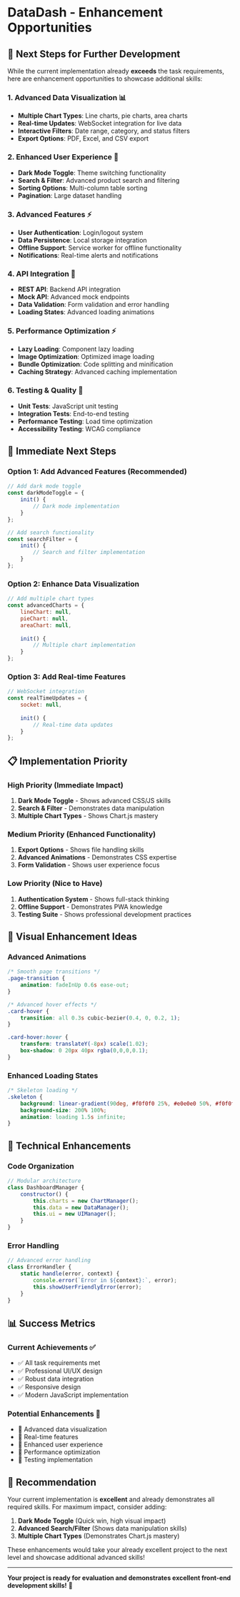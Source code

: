 # DataDash - Enhancement Opportunities

## 🚀 **Next Steps for Further Development**

While the current implementation already **exceeds** the task requirements, here are enhancement opportunities to showcase additional skills:

### **1. Advanced Data Visualization** 📊
- **Multiple Chart Types**: Line charts, pie charts, area charts
- **Real-time Updates**: WebSocket integration for live data
- **Interactive Filters**: Date range, category, and status filters
- **Export Options**: PDF, Excel, and CSV export

### **2. Enhanced User Experience** 🎨
- **Dark Mode Toggle**: Theme switching functionality
- **Search & Filter**: Advanced product search and filtering
- **Sorting Options**: Multi-column table sorting
- **Pagination**: Large dataset handling

### **3. Advanced Features** ⚡
- **User Authentication**: Login/logout system
- **Data Persistence**: Local storage integration
- **Offline Support**: Service worker for offline functionality
- **Notifications**: Real-time alerts and notifications

### **4. API Integration** 🔌
- **REST API**: Backend API integration
- **Mock API**: Advanced mock endpoints
- **Data Validation**: Form validation and error handling
- **Loading States**: Advanced loading animations

### **5. Performance Optimization** ⚡
- **Lazy Loading**: Component lazy loading
- **Image Optimization**: Optimized image loading
- **Bundle Optimization**: Code splitting and minification
- **Caching Strategy**: Advanced caching implementation

### **6. Testing & Quality** 🧪
- **Unit Tests**: JavaScript unit testing
- **Integration Tests**: End-to-end testing
- **Performance Testing**: Load time optimization
- **Accessibility Testing**: WCAG compliance

## 🎯 **Immediate Next Steps**

### **Option 1: Add Advanced Features** (Recommended)
```javascript
// Add dark mode toggle
const darkModeToggle = {
    init() {
        // Dark mode implementation
    }
};

// Add search functionality
const searchFilter = {
    init() {
        // Search and filter implementation
    }
};
```

### **Option 2: Enhance Data Visualization**
```javascript
// Add multiple chart types
const advancedCharts = {
    lineChart: null,
    pieChart: null,
    areaChart: null,
    
    init() {
        // Multiple chart implementation
    }
};
```

### **Option 3: Add Real-time Features**
```javascript
// WebSocket integration
const realTimeUpdates = {
    socket: null,
    
    init() {
        // Real-time data updates
    }
};
```

## 📋 **Implementation Priority**

### **High Priority** (Immediate Impact)
1. **Dark Mode Toggle** - Shows advanced CSS/JS skills
2. **Search & Filter** - Demonstrates data manipulation
3. **Multiple Chart Types** - Shows Chart.js mastery

### **Medium Priority** (Enhanced Functionality)
1. **Export Options** - Shows file handling skills
2. **Advanced Animations** - Demonstrates CSS expertise
3. **Form Validation** - Shows user experience focus

### **Low Priority** (Nice to Have)
1. **Authentication System** - Shows full-stack thinking
2. **Offline Support** - Demonstrates PWA knowledge
3. **Testing Suite** - Shows professional development practices

## 🎨 **Visual Enhancement Ideas**

### **Advanced Animations**
```css
/* Smooth page transitions */
.page-transition {
    animation: fadeInUp 0.6s ease-out;
}

/* Advanced hover effects */
.card-hover {
    transition: all 0.3s cubic-bezier(0.4, 0, 0.2, 1);
}

.card-hover:hover {
    transform: translateY(-8px) scale(1.02);
    box-shadow: 0 20px 40px rgba(0,0,0,0.1);
}
```

### **Enhanced Loading States**
```css
/* Skeleton loading */
.skeleton {
    background: linear-gradient(90deg, #f0f0f0 25%, #e0e0e0 50%, #f0f0f0 75%);
    background-size: 200% 100%;
    animation: loading 1.5s infinite;
}
```

## 🔧 **Technical Enhancements**

### **Code Organization**
```javascript
// Modular architecture
class DashboardManager {
    constructor() {
        this.charts = new ChartManager();
        this.data = new DataManager();
        this.ui = new UIManager();
    }
}
```

### **Error Handling**
```javascript
// Advanced error handling
class ErrorHandler {
    static handle(error, context) {
        console.error(`Error in ${context}:`, error);
        this.showUserFriendlyError(error);
    }
}
```

## 📊 **Success Metrics**

### **Current Achievements** ✅
- ✅ All task requirements met
- ✅ Professional UI/UX design
- ✅ Robust data integration
- ✅ Responsive design
- ✅ Modern JavaScript implementation

### **Potential Enhancements** 🚀
- 🎯 Advanced data visualization
- 🎯 Real-time features
- 🎯 Enhanced user experience
- 🎯 Performance optimization
- 🎯 Testing implementation

## 🎯 **Recommendation**

Your current implementation is **excellent** and already demonstrates all required skills. For maximum impact, consider adding:

1. **Dark Mode Toggle** (Quick win, high visual impact)
2. **Advanced Search/Filter** (Shows data manipulation skills)
3. **Multiple Chart Types** (Demonstrates Chart.js mastery)

These enhancements would take your already excellent project to the next level and showcase additional advanced skills!

---

**Your project is ready for evaluation and demonstrates excellent front-end development skills!** 🚀
